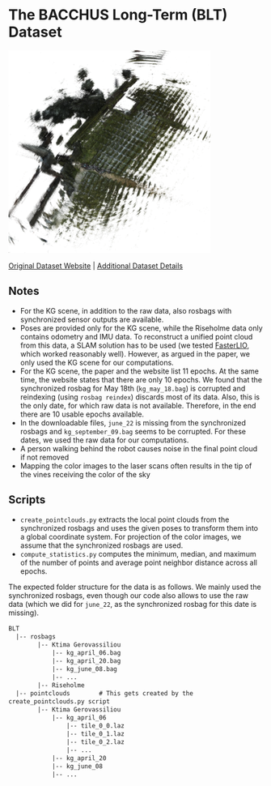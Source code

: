 # The BACCHUS Long-Term (BLT) Dataset

<img src=./../../images/BLT.png width="400"/>

[Original Dataset Website](https://lncn.ac/lcas-blt) | [Additional Dataset Details](https://hpicgs.github.io/multi-temporal-point-cloud-datasets-survey/details/BLT)


## Notes
  - For the KG scene, in addition to the raw data, also rosbags with synchronized sensor outputs are available.
  - Poses are provided only for the KG scene, while the Riseholme data only contains odometry and IMU data. To reconstruct a unified point cloud from this data, a SLAM solution has to be used (we tested [FasterLIO](https://github.com/gaoxiang12/faster-lio), which worked reasonably well). However, as argued in the paper, we only used the KG scene for our computations.
  - For the KG scene, the paper and the website list 11 epochs. At the same time, the website states that there are only 10 epochs. We found that the synchronized rosbag for May 18th (`kg_may_18.bag`) is corrupted and reindexing (using `rosbag reindex`) discards most of its data. Also, this is the only date, for which raw data is not available. Therefore, in the end there are 10 usable epochs available.
  - In the downloadable files, `june_22` is missing from the synchronized rosbags and `kg_september_09.bag` seems to be corrupted. For these dates, we used the raw data for our computations.
  - A person walking behind the robot causes noise in the final point cloud if not removed
  - Mapping the color images to the laser scans often results in the tip of the vines receiving the color of the sky


## Scripts
* `create_pointclouds.py` extracts the local point clouds from the synchronized rosbags and uses the given poses to transform them into a global coordinate system. For projection of the color images, we assume that the synchronized rosbags are used.
* `compute_statistics.py` computes the minimum, median, and maximum of the number of points and average point neighbor distance across all epochs.

The expected folder structure for the data is as follows. We mainly used the synchronized rosbags, even though our code also allows to use the raw data (which we did for `june_22`, as the synchronized rosbag for this date is missing).

```
BLT
  |-- rosbags
        |-- Ktima Gerovassiliou
            |-- kg_april_06.bag
            |-- kg_april_20.bag
            |-- kg_june_08.bag
            |-- ...
        |-- Riseholme
  |-- pointclouds        # This gets created by the create_pointclouds.py script
        |-- Ktima Gerovassiliou
            |-- kg_april_06
                |-- tile_0_0.laz
                |-- tile_0_1.laz
                |-- tile_0_2.laz
                |-- ...
            |-- kg_april_20
            |-- kg_june_08
            |-- ...
```